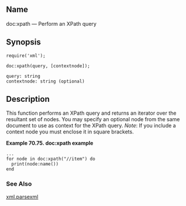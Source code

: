 <a name="lua.ref.xml.doc_xpath"></a>
## Name

doc:xpath — Perform an XPath query

<a name="idp19374208"></a>
## Synopsis

`require('xml');`

`doc:xpath(query, [contextnode]);`

```
query: string
contextnode: string (optional)
```
<a name="idp19377936"></a>
## Description

This function performs an XPath query and returns an iterator over the resultant set of nodes. You may specify an optional node from the same document to use as context for the XPath query. *Note*: If you include a context node you must enclose it in square brackets.

<a name="lua.ref.xml.doc_xpath.example"></a>

**Example 70.75. doc:xpath example**

```
...
for node in doc:xpath("//item") do
  print(node:name())
end
```

<a name="idp19382416"></a>
### See Also

[xml.parsexml](lua.ref.xml.parsexml.php "xml.parsexml")
